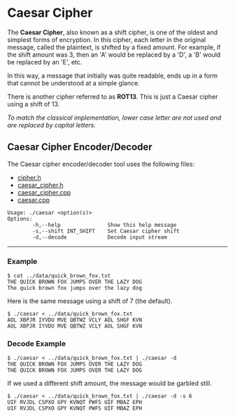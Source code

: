 # Caesar Cipher

The **Caesar Cipher**, also known as a shift cipher, is one of the oldest and simplest forms of encryption. In this cipher, each letter in the original message, called the plaintext, is shifted by a fixed amount. For example, if the shift amount was 3, then an 'A' would be replaced by a 'D', a 'B' would be replaced by an 'E', etc.

In this way, a message that initially was quite readable, ends up in a form that cannot be understood at a simple glance.

There is another cipher referred to as **ROT13**. This is just a Caesar cipher using a shift of 13.

*To match the classical implementation, lower case letter are not used and are replaced by capital letters.*

## Caesar Cipher Encoder/Decoder

The Caesar cipher encoder/decoder tool uses the following files:
- [cipher.h](../src/cipher.h)
- [caesar_cipher.h](../src/caesar_cipher.h)
- [caesar_cipher.cpp](../src/caesar_cipher.cpp)
- [caesar.cpp](../tools/caesar.cpp)

```
Usage: ./caesar <option(s)>
Options:
        -h,--help               Show this help message
        -s,--shift INT_SHIFT    Set Caesar cipher shift
        -d,--decode             Decode input stream
```

---

### Example

```
$ cat ../data/quick_brown_fox.txt
THE QUICK BROWN FOX JUMPS OVER THE LAZY DOG
The quick brown fox jumps over the lazy dog
```

Here is the same message using a shift of 7 (the default).

```
$ ./caesar < ../data/quick_brown_fox.txt
AOL XBPJR IYVDU MVE QBTWZ VCLY AOL SHGF KVN
AOL XBPJR IYVDU MVE QBTWZ VCLY AOL SHGF KVN
```

### Decode Example

```
$ ./caesar < ../data/quick_brown_fox.txt | ./caesar -d
THE QUICK BROWN FOX JUMPS OVER THE LAZY DOG
THE QUICK BROWN FOX JUMPS OVER THE LAZY DOG
```

If we used a different shift amount, the message would be garbled still.

```
$ ./caesar < ../data/quick_brown_fox.txt | ./caesar -d -s 6
UIF RVJDL CSPXO GPY KVNQT PWFS UIF MBAZ EPH
UIF RVJDL CSPXO GPY KVNQT PWFS UIF MBAZ EPH
```

